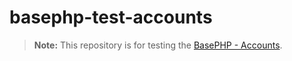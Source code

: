 # basephp-test-accounts

> **Note:** This repository is for testing the [BasePHP - Accounts](https://github.com/basephp/accounts).
